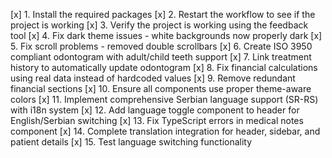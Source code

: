 [x] 1. Install the required packages
[x] 2. Restart the workflow to see if the project is working
[x] 3. Verify the project is working using the feedback tool
[x] 4. Fix dark theme issues - white backgrounds now properly dark
[x] 5. Fix scroll problems - removed double scrollbars
[x] 6. Create ISO 3950 compliant odontogram with adult/child teeth support
[x] 7. Link treatment history to automatically update odontogram
[x] 8. Fix financial calculations using real data instead of hardcoded values
[x] 9. Remove redundant financial sections
[x] 10. Ensure all components use proper theme-aware colors
[x] 11. Implement comprehensive Serbian language support (SR-RS) with i18n system
[x] 12. Add language toggle component to header for English/Serbian switching
[x] 13. Fix TypeScript errors in medical notes component
[x] 14. Complete translation integration for header, sidebar, and patient details
[x] 15. Test language switching functionality